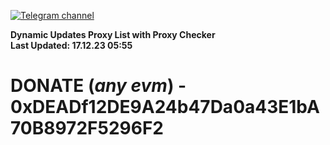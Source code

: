 [![Telegram channel](https://img.shields.io/endpoint?url=https://runkit.io/damiankrawczyk/telegram-badge/branches/master?url=https://t.me/n4z4v0d)](https://t.me/n4z4v0d) 

**Dynamic Updates Proxy List with Proxy Checker**  
**Last Updated: 17.12.23 05:55**

# DONATE (_any evm_) - 0xDEADf12DE9A24b47Da0a43E1bA70B8972F5296F2
